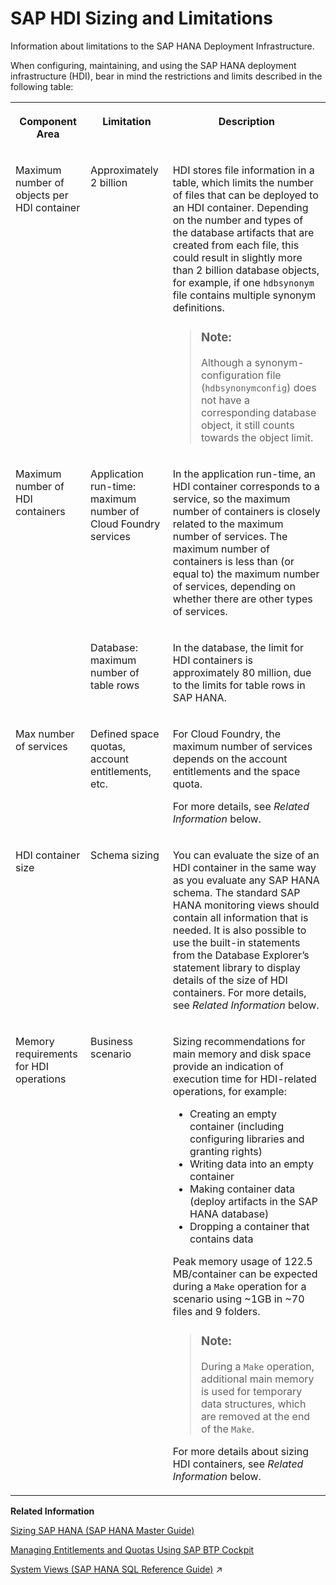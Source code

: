 <!-- loio89694d4a9d7c4dd2b1b273056da1bbaa -->

# SAP HDI Sizing and Limitations

Information about limitations to the SAP HANA Deployment Infrastructure.



When configuring, maintaining, and using the SAP HANA deployment infrastructure \(HDI\), bear in mind the restrictions and limits described in the following table:


<table>
<tr>
<th valign="top">

Component Area

</th>
<th valign="top">

Limitation

</th>
<th valign="top">

Description

</th>
</tr>
<tr>
<td valign="top">

Maximum number of objects per HDI container

</td>
<td valign="top">

Approximately 2 billion

</td>
<td valign="top">

HDI stores file information in a table, which limits the number of files that can be deployed to an HDI container. Depending on the number and types of the database artifacts that are created from each file, this could result in slightly more than 2 billion database objects, for example, if one `hdbsynonym` file contains multiple synonym definitions.

> ### Note:  
> Although a synonym-configuration file \(`hdbsynonymconfig`\) does not have a corresponding database object, it still counts towards the object limit.



</td>
</tr>
<tr>
<td valign="top" rowspan="2">

Maximum number of HDI containers

</td>
<td valign="top">

Application run-time: maximum number of Cloud Foundry services

</td>
<td valign="top">

In the application run-time, an HDI container corresponds to a service, so the maximum number of containers is closely related to the maximum number of services. The maximum number of containers is less than \(or equal to\) the maximum number of services, depending on whether there are other types of services.

</td>
</tr>
<tr>
<td valign="top">

Database: maximum number of table rows

</td>
<td valign="top">

In the database, the limit for HDI containers is approximately 80 million, due to the limits for table rows in SAP HANA.

</td>
</tr>
<tr>
<td valign="top">

Max number of services

</td>
<td valign="top">

Defined space quotas, account entitlements, etc.

</td>
<td valign="top">

For Cloud Foundry, the maximum number of services depends on the account entitlements and the space quota.

For more details, see *Related Information* below.

</td>
</tr>
<tr>
<td valign="top">

HDI container size

</td>
<td valign="top">

Schema sizing

</td>
<td valign="top">

You can evaluate the size of an HDI container in the same way as you evaluate any SAP HANA schema. The standard SAP HANA monitoring views should contain all information that is needed. It is also possible to use the built-in statements from the Database Explorer’s statement library to display details of the size of HDI containers. For more details, see *Related Information* below.

</td>
</tr>
<tr>
<td valign="top">

Memory requirements for HDI operations

</td>
<td valign="top">

Business scenario

</td>
<td valign="top">

Sizing recommendations for main memory and disk space provide an indication of execution time for HDI-related operations, for example:

-   Creating an empty container \(including configuring libraries and granting rights\)
-   Writing data into an empty container
-   Making container data \(deploy artifacts in the SAP HANA database\)
-   Dropping a container that contains data

Peak memory usage of 122.5 MB/container can be expected during a `Make` operation for a scenario using ~1GB in ~70 files and 9 folders.

> ### Note:  
> During a `Make` operation, additional main memory is used for temporary data structures, which are removed at the end of the `Make`.

For more details about sizing HDI containers, see *Related Information* below.

</td>
</tr>
</table>

**Related Information**  


[Sizing SAP HANA \(SAP HANA Master Guide\)](https://help.sap.com/viewer/eb3777d5495d46c5b2fa773206bbfb46/latest/en-US/d4a122a7bb57101493e3f5ca08e6b039.html)

[Managing Entitlements and Quotas Using SAP BTP Cockpit](https://help.sap.com/viewer/65de2977205c403bbc107264b8eccf4b/Cloud/en-US/c8248745dde24afb91479361de336111.html)

[System Views (SAP HANA SQL Reference Guide)](https://help.sap.com/viewer/c1d3f60099654ecfb3fe36ac93c121bb/2024_1_QRC/en-US/3859e48180bb4cf8a207e15cf25a7e57.html "System views allow you to query for various information about the system state using SQL commands. The results appear as tables.") :arrow_upper_right:

